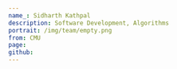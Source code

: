 ```yaml
---
name_: Sidharth Kathpal
description: Software Development, Algorithms
portrait: /img/team/empty.png
from: CMU
page:
github:
---
```

